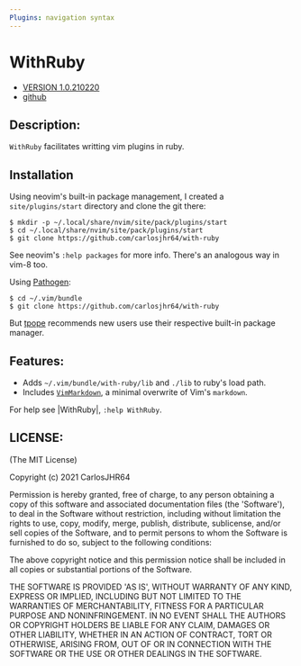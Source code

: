 ```yaml
---
Plugins: navigation syntax
---
```


# WithRuby

* [VERSION 1.0.210220](https://github.com/carlosjhr64/with-ruby/releases)
* [github](https://github.com/carlosjhr64/with-ruby)

## Description:

`WithRuby` facilitates writting vim plugins in ruby.

## Installation

Using neovim's built-in package management,
I created a `site/plugins/start` directory and clone the git there:
```shell
$ mkdir -p ~/.local/share/nvim/site/pack/plugins/start
$ cd ~/.local/share/nvim/site/pack/plugins/start
$ git clone https://github.com/carlosjhr64/with-ruby
```
See neovim's `:help packages` for more info.
There's an analogous way in vim-8 too.

Using [Pathogen](https://github.com/tpope/vim-pathogen):
```shell
$ cd ~/.vim/bundle
$ git clone https://github.com/carlosjhr64/with-ruby
```
But [tpope](https://github.com/tpope) recommends new users
use their respective built-in package manager.

## Features:

* Adds `~/.vim/bundle/with-ruby/lib` and `./lib` to ruby's load path.
* Includes [`VimMarkdown`](VIM_MARKDOWN.md), a minimal overwrite of Vim's `markdown`.

For help see |WithRuby|, `:help WithRuby`.

## LICENSE:

(The MIT License)

Copyright (c) 2021 CarlosJHR64

Permission is hereby granted, free of charge, to any person obtaining
a copy of this software and associated documentation files (the
'Software'), to deal in the Software without restriction, including
without limitation the rights to use, copy, modify, merge, publish,
distribute, sublicense, and/or sell copies of the Software, and to
permit persons to whom the Software is furnished to do so, subject to
the following conditions:

The above copyright notice and this permission notice shall be
included in all copies or substantial portions of the Software.

THE SOFTWARE IS PROVIDED 'AS IS', WITHOUT WARRANTY OF ANY KIND,
EXPRESS OR IMPLIED, INCLUDING BUT NOT LIMITED TO THE WARRANTIES OF
MERCHANTABILITY, FITNESS FOR A PARTICULAR PURPOSE AND NONINFRINGEMENT.
IN NO EVENT SHALL THE AUTHORS OR COPYRIGHT HOLDERS BE LIABLE FOR ANY
CLAIM, DAMAGES OR OTHER LIABILITY, WHETHER IN AN ACTION OF CONTRACT,
TORT OR OTHERWISE, ARISING FROM, OUT OF OR IN CONNECTION WITH THE
SOFTWARE OR THE USE OR OTHER DEALINGS IN THE SOFTWARE.
